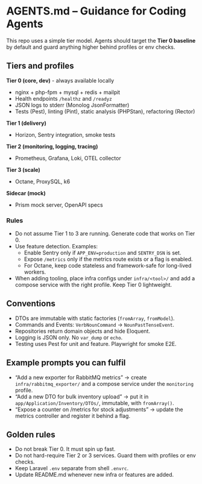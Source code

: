 # AGENTS.md – Guidance for Coding Agents

This repo uses a simple tier model. Agents should target the **Tier 0 baseline** by default and guard anything higher behind profiles or env checks.

## Tiers and profiles

**Tier 0 (core, dev)** - always available locally  
- nginx + php-fpm + mysql + redis + mailpit  
- Health endpoints `/healthz` and `/readyz`  
- JSON logs to stderr (Monolog JsonFormatter)  
- Tests (Pest), linting (Pint), static analysis (PHPStan), refactoring (Rector)

**Tier 1 (delivery)**  
- Horizon, Sentry integration, smoke tests

**Tier 2 (monitoring, logging, tracing)**  
- Prometheus, Grafana, Loki, OTEL collector

**Tier 3 (scale)**  
- Octane, ProxySQL, k6

**Sidecar (mock)**  
- Prism mock server, OpenAPI specs

### Rules

- Do not assume Tier 1 to 3 are running. Generate code that works on Tier 0.  
- Use feature detection. Examples:
  - Enable Sentry only if `APP_ENV=production` and `SENTRY_DSN` is set.
  - Expose `/metrics` only if the metrics route exists or a flag is enabled.
  - For Octane, keep code stateless and framework-safe for long-lived workers.
- When adding tooling, place infra configs under `infra/<tool>/` and add a compose service with the right profile. Keep Tier 0 lightweight.

## Conventions

- DTOs are immutable with static factories (`fromArray`, `fromModel`).  
- Commands and Events: `VerbNounCommand` → `NounPastTenseEvent`.  
- Repositories return domain objects and hide Eloquent.  
- Logging is JSON only. No `var_dump` or `echo`.  
- Testing uses Pest for unit and feature. Playwright for smoke E2E.

## Example prompts you can fulfil

- “Add a new exporter for RabbitMQ metrics” → create `infra/rabbitmq_exporter/` and a compose service under the `monitoring` profile.  
- “Add a new DTO for bulk inventory upload” → put it in `app/Application/Inventory/DTOs/`, immutable, with `fromArray()`.  
- “Expose a counter on /metrics for stock adjustments” → update the metrics controller and register it behind a flag.

## Golden rules

- Do not break Tier 0. It must spin up fast.  
- Do not hard-require Tier 2 or 3 services. Guard them with profiles or env checks.  
- Keep Laravel `.env` separate from shell `.envrc`.  
- Update README.md whenever new infra or features are added.
